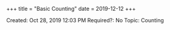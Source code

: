 +++
title = "Basic Counting"
date = 2019-12-12
+++


Created: Oct 28, 2019 12:03 PM
Required?: No
Topic: Counting
